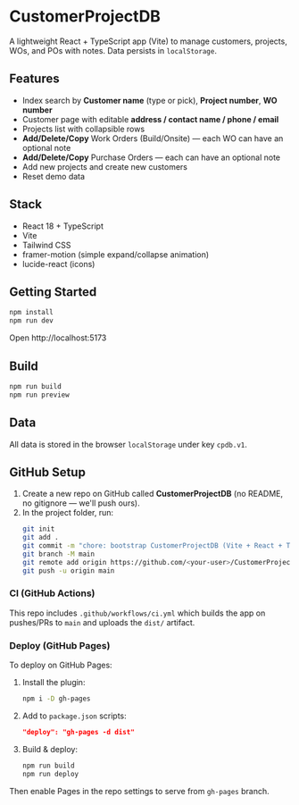 # CustomerProjectDB

A lightweight React + TypeScript app (Vite) to manage customers, projects, WOs, and POs with notes. Data persists in `localStorage`.

## Features
- Index search by **Customer name** (type or pick), **Project number**, **WO number**
- Customer page with editable **address / contact name / phone / email**
- Projects list with collapsible rows
- **Add/Delete/Copy** Work Orders (Build/Onsite) — each WO can have an optional note
- **Add/Delete/Copy** Purchase Orders — each can have an optional note
- Add new projects and create new customers
- Reset demo data

## Stack
- React 18 + TypeScript
- Vite
- Tailwind CSS
- framer-motion (simple expand/collapse animation)
- lucide-react (icons)

## Getting Started
```bash
npm install
npm run dev
```
Open http://localhost:5173

## Build
```bash
npm run build
npm run preview
```

## Data
All data is stored in the browser `localStorage` under key `cpdb.v1`.


## GitHub Setup

1. Create a new repo on GitHub called **CustomerProjectDB** (no README, no gitignore — we'll push ours).
2. In the project folder, run:
   ```bash
   git init
   git add .
   git commit -m "chore: bootstrap CustomerProjectDB (Vite + React + TS)"
   git branch -M main
   git remote add origin https://github.com/<your-user>/CustomerProjectDB.git
   git push -u origin main
   ```

### CI (GitHub Actions)
This repo includes `.github/workflows/ci.yml` which builds the app on pushes/PRs to `main` and uploads the `dist/` artifact.

### Deploy (GitHub Pages)
To deploy on GitHub Pages:
1. Install the plugin:
   ```bash
   npm i -D gh-pages
   ```
2. Add to `package.json` scripts:
   ```json
   "deploy": "gh-pages -d dist"
   ```
3. Build & deploy:
   ```bash
   npm run build
   npm run deploy
   ```
Then enable Pages in the repo settings to serve from `gh-pages` branch.
